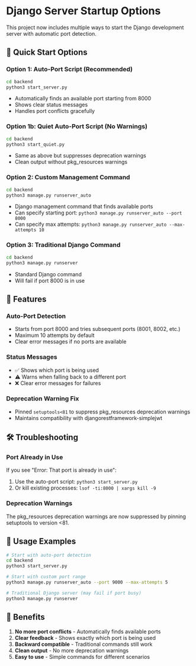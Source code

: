 # Django Server Startup Options

This project now includes multiple ways to start the Django development server with automatic port detection.

## 🚀 Quick Start Options

### Option 1: Auto-Port Script (Recommended)
```bash
cd backend
python3 start_server.py
```
- Automatically finds an available port starting from 8000
- Shows clear status messages
- Handles port conflicts gracefully

### Option 1b: Quiet Auto-Port Script (No Warnings)
```bash
cd backend
python3 start_quiet.py
```
- Same as above but suppresses deprecation warnings
- Clean output without pkg_resources warnings

### Option 2: Custom Management Command
```bash
cd backend
python3 manage.py runserver_auto
```
- Django management command that finds available ports
- Can specify starting port: `python3 manage.py runserver_auto --port 8000`
- Can specify max attempts: `python3 manage.py runserver_auto --max-attempts 10`

### Option 3: Traditional Django Command
```bash
cd backend
python3 manage.py runserver
```
- Standard Django command
- Will fail if port 8000 is in use

## 🔧 Features

### Auto-Port Detection
- Starts from port 8000 and tries subsequent ports (8001, 8002, etc.)
- Maximum 10 attempts by default
- Clear error messages if no ports are available

### Status Messages
- ✅ Shows which port is being used
- ⚠️ Warns when falling back to a different port
- ❌ Clear error messages for failures

### Deprecation Warning Fix
- Pinned `setuptools<81` to suppress pkg_resources deprecation warnings
- Maintains compatibility with djangorestframework-simplejwt

## 🛠️ Troubleshooting

### Port Already in Use
If you see "Error: That port is already in use":
1. Use the auto-port script: `python3 start_server.py`
2. Or kill existing processes: `lsof -ti:8000 | xargs kill -9`

### Deprecation Warnings
The pkg_resources deprecation warnings are now suppressed by pinning setuptools to version <81.

## 📝 Usage Examples

```bash
# Start with auto-port detection
cd backend
python3 start_server.py

# Start with custom port range
python3 manage.py runserver_auto --port 9000 --max-attempts 5

# Traditional Django server (may fail if port busy)
python3 manage.py runserver
```

## 🎯 Benefits

1. **No more port conflicts** - Automatically finds available ports
2. **Clear feedback** - Shows exactly which port is being used
3. **Backward compatible** - Traditional commands still work
4. **Clean output** - No more deprecation warnings
5. **Easy to use** - Simple commands for different scenarios 